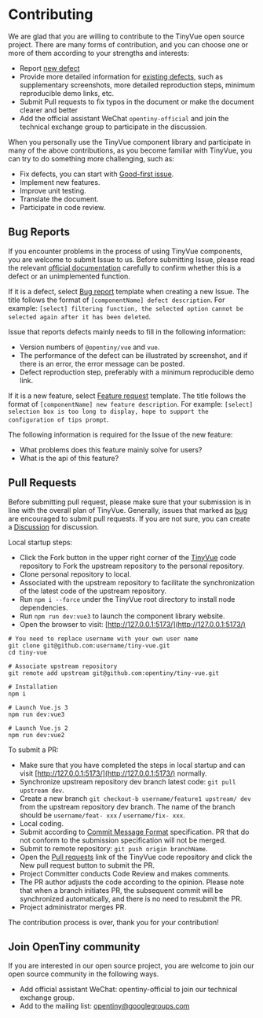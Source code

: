 # Contributing

We are glad that you are willing to contribute to the TinyVue open source project. There are many forms of contribution, and you can choose one or more of them according to your strengths and interests:

- Report [new defect](https://github.com/opentiny/tiny-vue/issues/new?template=bug-report.yml)
- Provide more detailed information for [existing defects](https://github.com/opentiny/tiny-vue/labels/bug), such as supplementary screenshots, more detailed reproduction steps, minimum reproducible demo links, etc.
- Submit Pull requests to fix typos in the document or make the document clearer and better
- Add the official assistant WeChat `opentiny-official` and join the technical exchange group to participate in the discussion.

When you personally use the TinyVue component library and participate in many of the above contributions, as you become familiar with TinyVue, you can try to do something more challenging, such as:

- Fix defects, you can start with [Good-first issue](https://github.com/opentiny/tiny-vue/labels/good%20first%20issue).
- Implement new features.
- Improve unit testing.
- Translate the document.
- Participate in code review.

## Bug Reports

If you encounter problems in the process of using TinyVue components, you are welcome to submit Issue to us. Before submitting Issue, please read the relevant [official documentation](https://opentiny.design) carefully to confirm whether this is a defect or an unimplemented function.

If it is a defect, select [Bug report](https://github.com/opentiny/tiny-vue/issues/new?template=bug-report.yml) template when creating a new Issue. The title follows the format of `[componentName] defect description`. For example: `[select] filtering function, the selected option cannot be selected again after it has been deleted`.

Issue that reports defects mainly needs to fill in the following information:
- Version numbers of `@opentiny/vue` and `vue`.
- The performance of the defect can be illustrated by screenshot, and if there is an error, the error message can be posted.
- Defect reproduction step, preferably with a minimum reproducible demo link.

If it is a new feature, select [Feature request](https://github.com/opentiny/tiny-vue/issues/new?template=feature-request.yml) template. The title follows the format of `[componentName] new feature description`. For example: `[select] selection box is too long to display, hope to support the configuration of tips prompt`.

The following information is required for the Issue of the new feature:
- What problems does this feature mainly solve for users?
- What is the api of this feature?

## Pull Requests

Before submitting pull request, please make sure that your submission is in line with the overall plan of TinyVue. Generally, issues that marked as [bug](https://github.com/opentiny/tiny-vue/labels/bug) are encouraged to submit pull requests. If you are not sure, you can create a [Discussion](https://github.com/opentiny/tiny-vue/discussions) for discussion.

Local startup steps:

- Click the Fork button in the upper right corner of the [TinyVue](https://github.com/opentiny/tiny-vue) code repository to Fork the upstream repository to the personal repository.
- Clone personal repository to local.
- Associated with the upstream repository to facilitate the synchronization of the latest code of the upstream repository.
- Run `npm i --force` under the TinyVue root directory to install node dependencies.
- Run `npm run dev:vue3` to launch the component library website.
- Open the browser to visit: [http://127.0.0.1:5173/](http://127.0.0.1:5173/)

```shell
# You need to replace username with your own user name
git clone git@github.com:username/tiny-vue.git
cd tiny-vue

# Associate upstream repository
git remote add upstream git@github.com:opentiny/tiny-vue.git

# Installation
npm i

# Launch Vue.js 3
npm run dev:vue3

# Launch Vue.js 2
npm run dev:vue2
```

To submit a PR:

- Make sure that you have completed the steps in local startup and can visit [http://127.0.0.1:5173/](http://127.0.0.1:5173/) normally.
- Synchronize upstream repository dev branch latest code: `git pull upstream dev`.
- Create a new branch `git checkout-b username/feature1 upstream/ dev` from the upstream repository dev branch. The name of the branch should be `username/feat- xxx` / `username/fix- xxx`.
- Local coding.
- Submit according to [Commit Message Format](https://www.conventionalcommits.org/zh-hans/v1.0.0/) specification. PR that do not conform to the submission specification will not be merged.
- Submit to remote repository: `git push origin branchName`.
- Open the [Pull requests](https://github.com/opentiny/tiny-vue/pulls) link of the TinyVue code repository and click the New pull request button to submit the PR.
- Project Committer conducts Code Review and makes comments.
- The PR author adjusts the code according to the opinion. Please note that when a branch initiates PR, the subsequent commit will be synchronized automatically, and there is no need to resubmit the PR.
- Project administrator merges PR.

The contribution process is over, thank you for your contribution!

## Join OpenTiny community

If you are interested in our open source project, you are welcome to join our open source community in the following ways.

- Add official assistant WeChat: opentiny-official to join our technical exchange group.
- Add to the mailing list: opentiny@googlegroups.com

